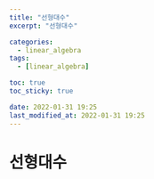 ```yaml
---
title: "선형대수"
excerpt: "선형대수"

categories:
  - linear_algebra
tags:
  - [linear_algebra]

toc: true
toc_sticky: true

date: 2022-01-31 19:25
last_modified_at: 2022-01-31 19:25
---
```


# 선형대수
